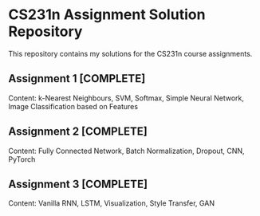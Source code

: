 # CS231n Assignment Solution Repository

This repository contains my solutions for the CS231n course assignments.

## Assignment 1 [COMPLETE]
Content: k-Nearest Neighbours, SVM, Softmax, Simple Neural Network, Image Classification based on Features

## Assignment 2 [COMPLETE]
Content: Fully Connected Network, Batch Normalization, Dropout, CNN, PyTorch

## Assignment 3 [COMPLETE]
Content: Vanilla RNN, LSTM, Visualization, Style Transfer, GAN
